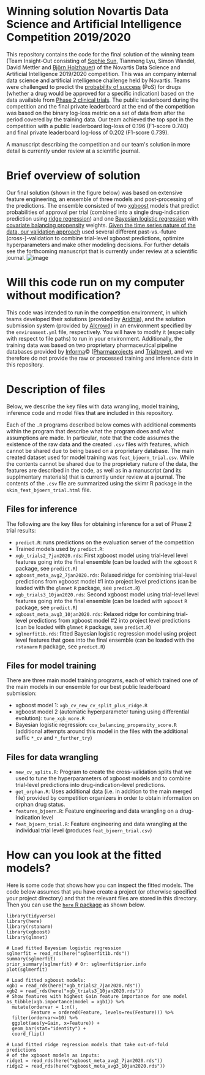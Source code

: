 # Winning solution Novartis Data Science and Artificial Intelligence Competition 2019/2020

This repository contains the code for the final solution of the winning team (Team Insight-Out consisting of [Sophie Sun](https://github.com/Sophie-Sun), Tianmeng Lyu, Simon Wandel, David Mettler and [Bj&ouml;rn Holzhauer](https://github.com/bjoernholzhauer)) of the Novartis Data Science and Artificial Intelligence 2019/2020 competition. This was an company internal data science and artificial intelligence challenge held by Novartis. Teams were challenged to predict the [probability of success](https://arxiv.org/abs/2102.02752) (PoS) for drugs (whether a drug would be approved for a specific indication) based on the data available from [Phase 2 clinical trials](https://www.fda.gov/patients/drug-development-process/step-3-clinical-research). The public leaderboard during the competition and the final private leaderboard at the end of the competition was based on the binary log-loss metric on a set of data from after the period covered by the training data. Our team achieved the top spot in the competition with a public leaderboard log-loss of 0.196	(F1-score 0.740) and final private leaderboard log-loss of 0.202 (F1-score 0.739).

A manuscript describing the competition and our team's solution in more detail is currently under review at a scientific journal.

# Brief overview of solution

Our final solution (shown in the figure below) was based on extensive feature engineering, an ensemble of three models and post-processing of the predictions. The ensemble consisted of two [xgboost](https://xgboost.readthedocs.io/en/latest/) models that predict probabilities of approval per trial (combined into a single drug-indication prediction using [ridge regression](https://cran.r-project.org/web/packages/glmnet/vignettes/glmnet.pdf)) and one [Bayesian logistic regression](https://avehtari.github.io/modelselection/diabetes.html) with [covariate balancing propensity](https://cran.r-project.org/web/packages/CBPS/index.html) weights. [Given the time series nature of the data, our validation approach](https://www.fast.ai/2017/11/13/validation-sets/) used several different past-vs.-future (cross-)-validation to combine trial-level xgboost predictions, optimize hyperparameters and make other modeling decisions. For further details see the forthcoming manuscript that is currently under review at a scientific journal.
![image](https://user-images.githubusercontent.com/18594459/115703334-4c7c2f80-a36a-11eb-91be-3ebb194bfd90.png)

# Will this code run on my computer without modification?

This code was intended to run in the competition environment, in which teams developed their solutions (provided by [Aridhia](https://www.aridhia.com/)), and the solution submission system (provided by [AIcrowd](https://www.aicrowd.com/)) in an environment specified by the `environment.yml` file, respectively. You will have to modify it (especially with respect to file paths) to run in your environment. Additionally, the training data was based on two proprietary pharmaceutical pipeline databases provided by [Informa](https://pharmaintelligence.informa.com/)&copy; ([Pharmaprojects](https://pharmaintelligence.informa.com/products-and-services/data-and-analysis/pharmaprojects) and [Trialtrove](https://pharmaintelligence.informa.com/clinical-trial-data)), and we therefore do not  provide the raw or processed training and inference data in this repository.

# Description of files

Below, we describe the key files with data wrangling, model training, inference code and model files that are included in this repository. 

Each of the `.R` programs described below comes with additional comments within the program that describe what the program does and what assumptions are made. In particular, note that the code assumes the existence of the raw data and the created `.csv` files with features, which cannot be shared due to being based on a proprietary database. The main created dataset used for model training was `feat_bjoern_trial.csv`. While the contents cannot be shared due to the proprietary nature of the data, the features are described in the code, as well as in a manuscript (and its supplmentary materials) that is currently under review at a journal. The contents of the `.csv` file are summarized using the skimr R package in the `skim_feat_bjoern_trial.html` file.

## Files for inference

The following are the key files for obtaining inference for a set of Phase 2 trial results:
* `predict.R`: runs predictions on the evaluation server of the competition
* Trained models used by `predict.R`:
 * `xgb_trials2_7jan2020.rds`: First xgboost model using trial-level level features going into the final ensemble (can be loaded with the `xgboost` `R` package, see `predict.R`)
 * `xgboost_meta_avg2_7jan2020.rds`: Relaxed ridge for combining trial-level predictions from xgboost model #1 into project level predictions (can be loaded with the `glmnet` `R` package, see `predict.R`)
 * `xgb_trials3_10jan2020.rds`: Second xgboost model using trial-level level features going into the final ensemble (can be loaded with `xgboost` `R` package, see `predict.R`)
 * `xgboost_meta_avg3_10jan2020.rds`: Relaxed ridge for combining trial-level predictions from xgboost model #2 into project level predictions (can be loaded with `glmnet` `R` package, see `predict.R`)
 * `sglmerfit1b.rds`: fitted Bayesian logistic regression model using project level features that goes into the final ensemble (can be loaded with the `rstanarm` `R` package, see `predict.R`)

## Files for model training

There are three main model training programs, each of which trained one of the main models in our ensemble for our best public leaderboard submission:
* xgboost model 1: `xgb_cv_new_cv_split_plus_ridge.R`
* xgboost model 2 (automatic hyperparameter tuning using differential evolution): `tune_xgb_more.R`
* Bayesian logistic regression: `cov_balancing_propensity_score.R` (additional attempts around this model in the files with the additional suffic `*_cv` and `*_further_try`)

## Files for data wrangling

* `new_cv_splits.R`: Program to create the cross-validation splits that we used to tune the hyperparameters of xgboost models and to combine trial-level predictions into drug-indication-level predictions.
* `get_orphan.R`: Uses additional data (i.e. in addition to the main merged file) provided by competition organizers in order to obtain information on orphan drug status.
* `features_bjoern.R`: Feature engineering and data wrangling on a drug-indication level
* `feat_bjoern_trial.R`: Feature engineering and data wrangling at the individual trial level (produces `feat_bjoern_trial.csv`)

# How can you look at the fitted models?

Here is some code that shows how you can inspect the fitted models. The code below assumes that you have create a project (or otherwise specified your project directory) and that the relevant files are stored in this directory. Then you can use the [`here` R package](https://cran.r-project.org/web/packages/here/index.html) as shown below.
```
library(tidyverse)
library(here)
library(rstanarm)
library(xgboost)
library(glmnet)

# Load fitted Bayesian logistic regression
sglmerfit = read_rds(here("sglmerfit1b.rds"))
summary(sglmerfit)
prior_summary(sglmerfit) # Or: sglmerfit$prior.info
plot(sglmerfit)

# Load fitted xgboost models:
xgb1 = read_rds(here("xgb_trials2_7jan2020.rds"))
xgb2 = read_rds(here("xgb_trials3_10jan2020.rds"))
# Show features with highest Gain feature importance for one model
as_tibble(xgb.importance(model = xgb1)) %>%
  mutate(ordervar = 1:n(),
         Feature = ordered(Feature, levels=rev(Feature))) %>%
  filter(ordervar<=10) %>%
  ggplot(aes(y=Gain, x=Feature)) +
  geom_bar(stat="identity") +
  coord_flip()

# Load fitted ridge regression models that take out-of-fold predictions
# of the xgboost models as inputs:
ridge1 = read_rds(here("xgboost_meta_avg2_7jan2020.rds"))
ridge2 = read_rds(here("xgboost_meta_avg3_10jan2020.rds"))
```
